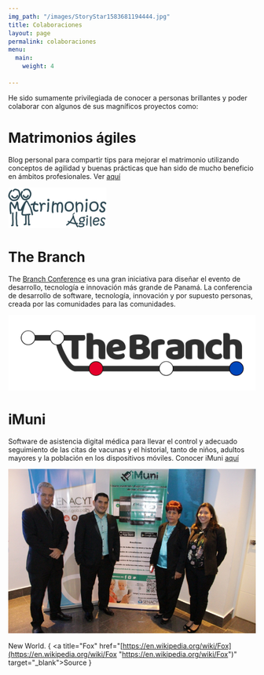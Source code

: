 ```yaml
---
img_path: "/images/StoryStar1583681194444.jpg"
title: Colaboraciones
layout: page
permalink: colaboraciones
menu:
  main:
    weight: 4

---
```

He sido sumamente privilegiada de conocer a personas brillantes y poder colaborar con algunos de sus magníficos proyectos como:

# Matrimonios ágiles

Blog personal para compartir tips para mejorar el matrimonio utilizando conceptos de agilidad y buenas prácticas que han sido de mucho beneficio en ámbitos profesionales. Ver [aquí](https://matrimoniosagiles.wordpress.com/ "matrimoniosagiles")

![matrimoniosagiles](/images/matrimoniosagiles_agiles-logo.png "Matrimonios Agiles")

# The Branch

The [Branch Conference](https://www.thebranch.tech/ "thebranch") es una gran iniciativa para diseñar el evento de desarrollo, tecnología e innovación más grande de Panamá. La conferencia de desarrollo de software, tecnología, innovación y por supuesto personas, creada por las comunidades para las comunidades.

![thebranchconference](/images/the-branch-logo-tr-0.30.png "TheBranch")

# iMuni

Software de asistencia digital médica para llevar el control y adecuado seguimiento de las citas de vacunas y el historial, tanto de niños, adultos mayores y la población en los dispositivos móviles. Conocer iMuni [aquí](http://imuniapp.com/ "iMuni")

![](/images/Lanzamiento-de-iMuni-17-1.jpg)

New World. { <a title="Fox" href="[https://en.wikipedia.org/wiki/Fox](https://en.wikipedia.org/wiki/Fox "https://en.wikipedia.org/wiki/Fox")" target="_blank">Source</a> }
